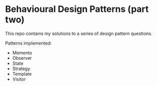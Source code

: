# Behavioural Design Patterns (part two)

This repo contains my solutions to a series of design pattern questions.

Patterns implemented:
- Memento
- Observer
- State
- Strategy
- Template
- Visitor


